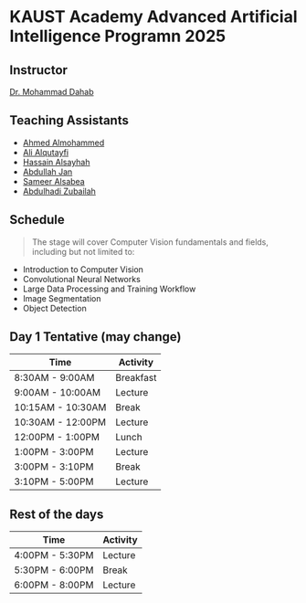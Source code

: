 # KAUST Academy Advanced Artificial Intelligence Programn 2025

## Instructor

[Dr. Mohammad Dahab](https://www.linkedin.com/in/mohamed-dahab-24b37b7)

## Teaching Assistants

- [Ahmed Almohammed](https://www.linkedin.com/in/ahmed-almohammed)
- [Ali Alqutayfi](https://www.linkedin.com/in/ali-alqutayfi)
- [Hassain Alsayhah](https://www.linkedin.com/in/hassain-alsayhah)
- [Abdullah Jan](https://www.linkedin.com/in/abdullah-jan-929694298)
- [Sameer Alsabea](https://www.linkedin.com/in/sameer-alsabea-610291239/)
- [Abdulhadi Zubailah](https://www.linkedin.com/in/abdulhadi-zubailah)

## Schedule

> The stage will cover Computer Vision fundamentals and fields, including but not limited to:

- Introduction to Computer Vision
- Convolutional Neural Networks
- Large Data Processing and Training Workflow
- Image Segmentation
- Object Detection

## Day 1 Tentative (may change) 

| Time    | Activity |
| -------- | ------- |
| 8:30AM - 9:00AM  | Breakfast    |
| 9:00AM - 10:00AM | Lecture     |
| 10:15AM - 10:30AM    | Break    |
| 10:30AM - 12:00PM | Lecture |
| 12:00PM - 1:00PM | Lunch |
| 1:00PM - 3:00PM | Lecture |
| 3:00PM - 3:10PM | Break |
| 3:10PM - 5:00PM | Lecture |

## Rest of the days

| Time    | Activity |
| -------- | ------- |
| 4:00PM - 5:30PM | Lecture |
| 5:30PM - 6:00PM | Break |
| 6:00PM - 8:00PM | Lecture |
